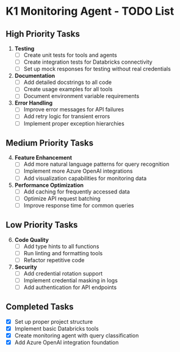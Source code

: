 # K1 Monitoring Agent - TODO List

## High Priority Tasks

1. **Testing**
   - [ ] Create unit tests for tools and agents
   - [ ] Create integration tests for Databricks connectivity
   - [ ] Set up mock responses for testing without real credentials

2. **Documentation**
   - [ ] Add detailed docstrings to all code
   - [ ] Create usage examples for all tools
   - [ ] Document environment variable requirements

3. **Error Handling**
   - [ ] Improve error messages for API failures
   - [ ] Add retry logic for transient errors
   - [ ] Implement proper exception hierarchies

## Medium Priority Tasks

4. **Feature Enhancement**
   - [ ] Add more natural language patterns for query recognition
   - [ ] Implement more Azure OpenAI integrations
   - [ ] Add visualization capabilities for monitoring data

5. **Performance Optimization**
   - [ ] Add caching for frequently accessed data
   - [ ] Optimize API request batching
   - [ ] Improve response time for common queries

## Low Priority Tasks

6. **Code Quality**
   - [ ] Add type hints to all functions
   - [ ] Run linting and formatting tools
   - [ ] Refactor repetitive code

7. **Security**
   - [ ] Add credential rotation support
   - [ ] Implement credential masking in logs
   - [ ] Add authentication for API endpoints

## Completed Tasks

- [x] Set up proper project structure
- [x] Implement basic Databricks tools
- [x] Create monitoring agent with query classification
- [x] Add Azure OpenAI integration foundation 